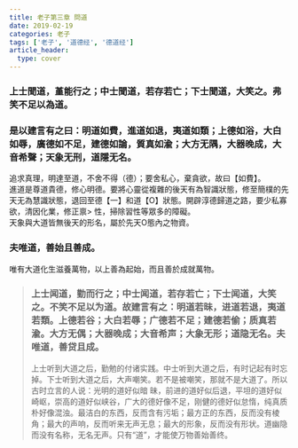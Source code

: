 ```yaml
---
title: 老子第三章 問道
date: 2019-02-19
categories: 老子
tags: ['老子', '道德经', '德道经']
article_header:
  type: cover
---
```


### 上士聞道，堇能行之；中士聞道，若存若亡；下士聞道，大笑之。弗笑不足以為道。

<!--more-->

### 是以建言有之曰：明道如費，進道如退，夷道如類；上德如浴，大白如辱，廣德如不足，建德如論，質真如渝；大方无隅，大器晚成，大音希聲；天象无刑，道隱无名。

追求真理，明達至道，不舍不得（德）；要舍私心，棄貪欲，故曰【如費】。  
進道是尊道貴德，修心明德。要將心靈從複雜的後天有為智識狀態，修至簡樸的先天无為慧識狀態，退回至德【一】和道【O】狀態。開辟淳德歸道之路，要少私寡欲，清因化業，修正禀>
性，掃除習性等眾多的障礙。  
天象與大道皆無後天的形名，屬於先天O態內之物資。

### 夫唯道，善始且善成。

唯有大道化生滋養萬物，以上善為起始，而且善於成就萬物。

> ### 上士闻道，勤而行之；中士闻道，若存若亡；下士闻道，大笑之。不笑不足以为道。故建言有之：明道若昧，进道若退，夷道若類。上德若谷；大白若辱；广德若不足；建德若偷；质真若渝。大方无偶；大器晚成；大音希声；大象无形；道隐无名。夫唯道，善贷且成。
>
> 上士听到大道之后，勤勉的付诸实践。中士听到大道之后，有时记起有时忘掉。下士听到大道之后，大声嘲笑。若不是被嘲笑，那就不是大道了。所以古时立言的人说：光明的道好似暗
昧，前进的道好似后退，平坦的道好似崎岖，崇高的道好似峡谷，广大的德好像不足，刚健的德好似怠惰，纯真质朴好像混浊。最洁白的东西，反而含有污垢；最方正的东西，反而没有棱
角；最大的声响，反而听来无声无息；最大的形象，反而没有形状。道幽隐而没有名称，无名无声。只有“道”，才能使万物善始善终。
